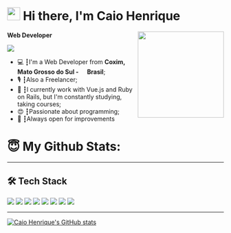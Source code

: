 <h1><img src="https://emojis.slackmojis.com/emojis/images/1531849430/4246/blob-sunglasses.gif?1531849430" width="30"/> Hi there, I'm Caio Henrique</h1>

<img align='right' src='https://cdn.dribbble.com/users/720825/screenshots/3253310/slim-jim-_dribbble_-_800x600_.gif' width='200'>

**Web Developer**

<a href="https://linkedin.com/in/caio-henrique-30b699159"><img src="https://img.shields.io/badge/linkedin-0077B5.svg?style=for-the-badge&logo=linkedin&logoColor=white"></a>

<ul>
  <li>💻 ┇I'm a Web Developer from <b>Coxim, Mato Grosso do Sul - <img src="https://cdn-icons.flaticon.com/png/512/5315/premium/5315340.png?token=exp=1639681086~hmac=50904f07129da44d277c08052ce8336a" width="13"/> Brasil</b>;</li>
  <li>🎙 ┇Also a Freelancer;</li>
  <li>💾 ┇I currently work with Vue.js and Ruby on Rails, but I'm constantly studying, taking courses;</li>
  <li>😍 ┇Passionate about programming;</li>
  <li>🤝 ┇Always open for improvements</li>
</ul>
<h1> 😇 My Github Stats: </h1>

---

## 🛠 Tech Stack

<p>
  <img src="https://img.shields.io/badge/javascript%20-%23323330.svg?&style=for-the-badge&logo=javascript&logoColor=%23F7DF1E"/>
  <img src="https://img.shields.io/badge/react%20-%2320232a.svg?&style=for-the-badge&logo=react&logoColor=%2361DAFB"/>
  <img src="https://img.shields.io/badge/ruby%20-%23CC342D.svg?&style=for-the-badge&logo=ruby&logoColor=white"/>
  <img src="https://img.shields.io/badge/ruby_on_rails%20-%23CC342D.svg?&style=for-the-badge&logo=ruby&logoColor=white"/>
  <img src="https://img.shields.io/badge/vue.js%20-%2343853D.svg?&style=for-the-badge&logo=vue.js&logoColor=white"/>
  <img src="https://img.shields.io/badge/git%20-%23F05033.svg?&style=for-the-badge&logo=git&logoColor=white"/>
  <img src="https://img.shields.io/badge/github%20-%23121011.svg?&style=for-the-badge&logo=github&logoColor=white"/>
  <img src="https://img.shields.io/badge/php%20-%23777BB4.svg?&style=for-the-badge&logo=php&logoColor=white"/>
</p>

---

[![Caio Henrique's GitHub stats](https://github-readme-stats.vercel.app/api?username=caiohsj&theme=cobalt)](https://github.com/anuraghazra/github-readme-stats)
